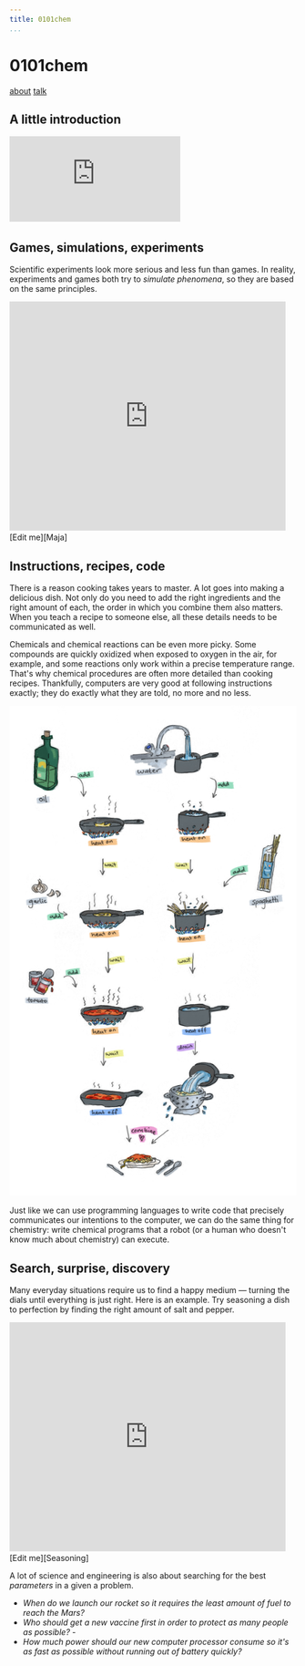 ```yaml
---
title: 0101chem
...
```


# <span class="digital">0101</span>chem
<nav>
<a href="about.html"/>about</a>
<a href="https://www.youtube.com/watch?v=LdGD7-9-e5A" target="_blank"/>talk</a>
</nav>

## A little introduction
<iframe src="https://docs.google.com/presentation/d/e/2PACX-1vRqGFXi8Jz3SgP2I6s1hvlzKI5Bun5ThEgrLvYRnseAnxaWH2s2QnpOKCBAo2IHn_EnXyY0DuzIWmXw/embed?start=false&loop=false&delayms=60000" class="slides" frameborder="0" allowfullscreen="true" mozallowfullscreen="true" webkitallowfullscreen="true"></iframe>

## Games, simulations, experiments
Scientific experiments look more serious and less fun than games. In reality, experiments and games both try to *simulate* <dfn def="Phenomena: Things that happen in the world around us.">phenomena</dfn>, so they are based on the same principles.

<iframe src="https://scratch.mit.edu/projects/508492898/embed" class="scratch" allowtransparency="true" width="485" height="402" frameborder="0" scrolling="no" allowfullscreen></iframe>
[Edit me][Maja]

## Instructions, recipes, code
There is a reason cooking takes years to master. A lot goes into making a delicious dish. Not only do you need to add the right ingredients and the right amount of each, the order in which you combine them also matters. When you teach a recipe to someone else, all these details needs to be communicated as well.

Chemicals and chemical reactions can be even more picky. Some compounds are quickly oxidized when exposed to oxygen in the air, for example, and some reactions only work within a precise temperature range. That's why chemical procedures are often more detailed than cooking recipes. Thankfully, computers are very good at following instructions exactly; they do exactly what they are told, no more and no less.

![Fancy a nice plate of pasta? Here's some code to make it.](media/spaghetti-colour-cropped.png)

Just like we can use programming languages to write code that precisely communicates our intentions to the computer, we can do the same thing for chemistry: write chemical programs that a robot (or a human who doesn't know much about chemistry) can execute.

## Search, surprise, discovery
Many everyday situations require us to find a happy medium — turning the dials until everything is just right. Here is an example. Try seasoning a dish to perfection by finding the right amount of salt and pepper.

<iframe src="https://scratch.mit.edu/projects/530999790/embed" class="scratch" allowtransparency="true" width="485" height="402" frameborder="0" scrolling="no" allowfullscreen></iframe>
[Edit me][Seasoning]

A lot of science and engineering is also about searching for the best <dfn def="Parameters, variables (sometimes also called inputs): Things that we can choose, adjust or specify that will determine the outcome of an experiment or process.">parameters</dfn> in a given a problem.

- *When do we launch our rocket so it requires the least amount of fuel to reach the Mars?*
- *Who should get a new vaccine first in order to protect as many people as possible?* -
- *How much power should our new computer processor consume so it's as fast as possible without running out of battery quickly?*

<script type="text/javascript" src="script.js"></script>

[Maja]: https://scratch.mit.edu/projects/508492898/editor/
[Seasoning]: https://scratch.mit.edu/projects/530999790/editor/